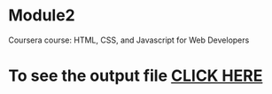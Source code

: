 # Module2

Coursera course: HTML, CSS, and Javascript for Web Developers

# To see the output file [CLICK HERE](https://htmlpreview.github.io/?https://github.com/Pranjalxn/Module2/blob/main/Module%202/index.html)

